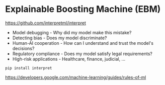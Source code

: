 # Explainable Boosting Machine (EBM)

https://github.com/interpretml/interpret

- Model debugging - Why did my model make this mistake?
- Detecting bias - Does my model discriminate?
- Human-AI cooperation - How can I understand and trust the model's decisions?
- Regulatory compliance - Does my model satisfy legal requirements?
- High-risk applications - Healthcare, finance, judicial, ...

```
pip install interpret
```

https://developers.google.com/machine-learning/guides/rules-of-ml